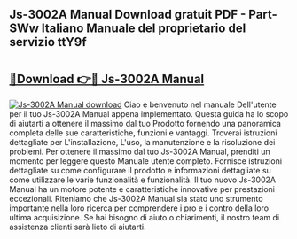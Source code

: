 ## Js-3002A Manual Download gratuit PDF - Part-SWw Italiano Manuale del proprietario del servizio ttY9f

# <h2><a href="http://dff1978.blite.top/?on=Js-3002A+Manual">🔗Download 👉🔴 Js-3002A Manual</a></h2>

[![Js-3002A Manual download](https://i.imgur.com/lujVjoI.png)](http://dff1978.blite.top/?on=Js-3002A+Manual)
Ciao e benvenuto nel manuale Dell'utente per il tuo Js-3002A Manual appena implementato. Questa guida ha lo scopo di aiutarti a ottenere il massimo dal tuo Prodotto fornendo una panoramica completa delle sue caratteristiche, funzioni e vantaggi. Troverai istruzioni dettagliate per L'installazione, L'uso, la manutenzione e la risoluzione dei problemi. Per ottenere il massimo dal tuo Js-3002A Manual, prenditi un momento per leggere questo Manuale utente completo. Fornisce istruzioni dettagliate su come configurare il prodotto e informazioni dettagliate su come utilizzare le varie funzionalità e funzionalità. Il tuo nuovo Js-3002A Manual ha un motore potente e caratteristiche innovative per prestazioni eccezionali. Riteniamo che Js-3002A Manual sia stato uno strumento importante nella loro ricerca per comprendere i pro e i contro della loro ultima acquisizione. Se hai bisogno di aiuto o chiarimenti, il nostro team di assistenza clienti sarà lieto di aiutarti.
